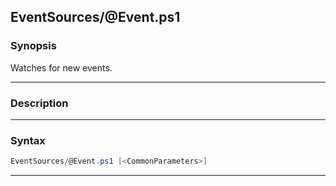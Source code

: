 
EventSources/@Event.ps1
-----------------------
### Synopsis
Watches for new events.

---
### Description
---
### Syntax
```PowerShell
EventSources/@Event.ps1 [<CommonParameters>]
```
---



